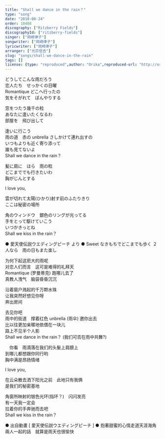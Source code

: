 ```yaml
---
title: "Shall we dance in the rain？"
type: "song"
date: "2010-08-24"
order: 10408
discography: ["Ritzberry Fields"]
discographyId: ["ritzberry-fields"]
singer: ["岡崎律子"]
songwriter: ["岡崎律子"]
lyricwriter: ["岡崎律子"]
arranger: ["光宗信吉"]
slug: "songs/shall-we-dance-in-the-rain"
tags: []
license: {type: "reproduced",author: "Orika",reproduced-url: "http://orikamushi.myweb.hinet.net/",reproduced-website: "織歌蟲網站"}
---
```


どうしてこんな雨だろう   
恋人たち　せっかくの日曜   
Romantique どこへ行ったの   
気をそがれて　ぼんやりする   
  
窓をつたう幾千の粒   
あなたに逢いたくなるわ   
部屋を　飛び出して   
  
逢いに行こう   
雨の道　赤の unbrella さしかけて連れ出すの   
いつもよりも近く寄り添って   
誰も見てないよ   
Shall we dance in the rain？   
  
髪に肩に　ほら　雨の粒   
どこまででも行きたいわ   
胸がじんとする   
  
I love you,   
  
雲が切れて太陽(ひかり)射す前のふたりきり   
ここは秘密の場所   
  
角のウィンドウ　銀色のリングが光ってる   
手をとって駆けていこう   
いつかきっとね   
Shall we kiss in the rain？  
  
● 愛天使伝説ウエディングピーチ より ● Sweet なきもちでどこまでも歩く ２人なら　雨の日もまた楽し  
  
为何下起这麽大的雨呢   
对恋人们而言　这可是难得的礼拜天   
Romantique (罗曼蒂克) 跑哪儿去了   
真教人洩气　脑袋昏昏沉沉   
  
沿着窗户溅起的千万颗水珠   
让我突然好想见你呀   
奔出房间   
  
去见你吧   
雨中的街道　撑着红色 unbrella (雨伞) 邀你出去   
比以往更加亲暱地依偎在一块儿   
路上不见半个人影   
Shall we dance in the rain？ (我们可否在雨中共舞?)   
  
　你看　雨滴落在我们的头髮上肩膀上   
到哪儿都想跟你同行哟   
胸中满是昂扬情绪   
  
I love you,   
  
在云朵散去洒下阳光之前　此地只有我俩   
是我们的秘密基地   
  
角窗所映射的银色光环(指环？)　闪闪发亮   
有一天我一定会   
拉着你的手奔驰而去吧   
Shall we kiss in the rain？  
  
● 出自動畫 \[ 愛天使伝説ウエディングピーチ \] ● 抱著甜蜜的心情走道天涯海角 兩人一起的話　就算是雨天也很愉快
